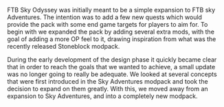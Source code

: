 FTB Sky Odyssey was initially meant to be a simple expansion to FTB sky Adventures. The intention was to add a few new quests which would provide the pack with some end game targets for players to aim for. To begin with we expanded the pack by adding several extra mods, with the goal of adding a more OP feel to it, drawing inspiration from what was the recently released Stoneblock modpack.

During the early development of the design phase it quickly became clear that in order to reach the goals that we wanted to achieve,  a small update was no longer going to really be adequate. We looked at several concepts that were first introduced in the Sky Adventures modpack and took the decision to expand on them greatly. With this, we moved away from an expansion to Sky Adventures, and into a completely new modpack.